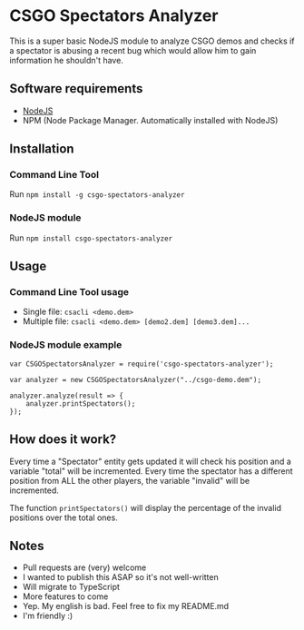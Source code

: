 # CSGO Spectators Analyzer

This is a super basic NodeJS module to analyze CSGO demos and checks if a spectator is abusing a recent bug which would allow him to gain information he shouldn't have.

## Software requirements

- [NodeJS](https://nodejs.org/en/download/ "NodeJS' official downloads page")
- NPM (Node Package Manager. Automatically installed with NodeJS)

## Installation

### Command Line Tool

Run `npm install -g csgo-spectators-analyzer`

### NodeJS module

Run `npm install csgo-spectators-analyzer`

## Usage

### Command Line Tool usage

- Single file: `csacli <demo.dem>`
- Multiple file: `csacli <demo.dem> [demo2.dem] [demo3.dem]...`

### NodeJS module example

```
var CSGOSpectatorsAnalyzer = require('csgo-spectators-analyzer');

var analyzer = new CSGOSpectatorsAnalyzer("../csgo-demo.dem");

analyzer.analyze(result => {
    analyzer.printSpectators();
});
```

## How does it work?

Every time a "Spectator" entity gets updated it will check his position and a variable "total" will be incremented.
Every time the spectator has a different position from ALL the other players, the variable "invalid" will be incremented.

The function `printSpectators()` will display the percentage of the invalid positions over the total ones.

## Notes

- Pull requests are (very) welcome
- I wanted to publish this ASAP so it's not well-written
- Will migrate to TypeScript
- More features to come
- Yep. My english is bad. Feel free to fix my README.md
- I'm friendly :)
